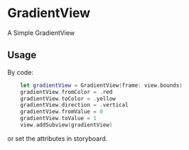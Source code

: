 # GradientView

A Simple GradientView

## Usage

By code:

```swift
    let gradientView = GradientView(frame: view.bounds)
    gradientView.fromColor = .red
    gradientView.toColor = .yellow
    gradientView.direction = .vertical
    gradientView.fromValue = 0
    gradientView.toValue = 1
    view.addSubview(gradientView)
```

or set the attributes in storyboard.

